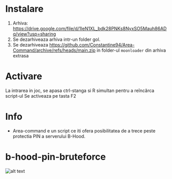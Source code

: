 
# Instalare
1. Arhiva: https://drive.google.com/file/d/1IeN1XL_bdk28PNKs8NyxSO5Mauh86ADq/view?usp=sharing
2. Se dezarhiveaza arhiva intr-un folder gol.
3. Se dezarhiveaza https://github.com/Constantine94/Area-Command/archive/refs/heads/main.zip in folder-ul `moonloader` din arhiva extrasa

# Activare
La intrarea in joc, se apasa ctrl-stanga si R simultan pentru a reîncărca script-ul
Se activeaza pe tasta F2

# Info
- Area-command e un script ce iti ofera posibilitatea de a trece peste protectia PIN a serverului B-Hood.

# b-hood-pin-bruteforce
![alt text](https://github.com/Constantine94/b-hood-pin-bruteforce/blob/main/pin.png)
